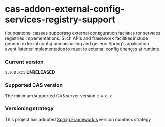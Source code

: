 cas-addon-external-config-services-registry-support
===================================================

Foundational classes supporting external configuration facilities for services registries implementations. Such APIs and framework facilities
include generic external config unmarshalling and generic Spring's application event listener implementation to react to external config changes at runtime.

### Current version
`1.0.0.RC1` **UNRELEASED**

### Supported CAS version
The minimum supported CAS server version is `4.0.x`

### Versioning strategy
This project has adopted [Spring Framework's](https://github.com/spring-projects/spring-build-gradle/wiki/Spring-project-versioning) version numbers strategy
